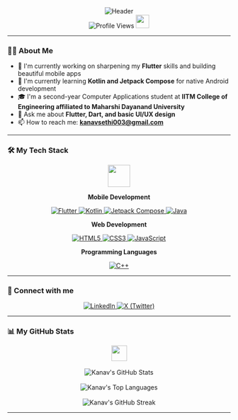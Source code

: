 <div align="center">
  <img src="https://capsule-render.vercel.app/api?type=waving&color=gradient&customColorList=6,11,20&height=200&section=header&text=Hi%20there,%20I'm%20Kanav%20Sethi&fontSize=40&fontColor=ffffff&animation=fadeIn&fontAlignY=32&desc=A%20passionate%20App%20Developer%20from%20India%20🇮🇳&descAlignY=51&descAlign=50" alt="Header"/>
</div>

<div align="center">
  <img src="https://komarev.com/ghpvc/?username=iam-kanav&label=Profile%20Views&color=0e75b6&style=flat" alt="Profile Views" />
  <img src="https://media.giphy.com/media/WUlplcMpOCEmTGBtBW/giphy.gif" width="30">
</div>

---

### 👨‍💻 About Me

- 🔭 I'm currently working on sharpening my **Flutter** skills and building beautiful mobile apps
- 🌱 I'm currently learning **Kotlin and Jetpack Compose** for native Android development
- 🎓 I'm a second-year Computer Applications student at **IITM College of Engineering affiliated to Maharshi Dayanand University**
- 💬 Ask me about **Flutter, Dart, and basic UI/UX design**
- 📫 How to reach me: **[kanavsethi003@gmail.com](mailto:kanavsethi003@gmail.com)**

---

### 🛠️ My Tech Stack

<div align="center">
  <img src="https://media2.giphy.com/media/QssGEmpkyEOhBCb7e1/giphy.gif?cid=ecf05e47a0n3gi1bfqntqmob8g9aid1oyj2wr3ds3mg700bl&rid=giphy.gif" width="50">
</div>

<div align="center">

**Mobile Development**
<p>
  <a href="https://flutter.dev" target="_blank" rel="noreferrer">
    <img src="https://img.shields.io/badge/Flutter-02569B?style=for-the-badge&logo=flutter&logoColor=white" alt="Flutter"/>
  </a>
  <a href="https://kotlinlang.org" target="_blank" rel="noreferrer">
    <img src="https://img.shields.io/badge/Kotlin-7F52FF?style=for-the-badge&logo=kotlin&logoColor=white" alt="Kotlin"/>
  </a>
  <a href="https://developer.android.com/jetpack/compose" target="_blank" rel="noreferrer">
    <img src="https://img.shields.io/badge/Jetpack%20Compose-4285F4?style=for-the-badge&logo=jetpackcompose&logoColor=white" alt="Jetpack Compose"/>
  </a>
  <a href="https://www.java.com" target="_blank" rel="noreferrer">
    <img src="https://img.shields.io/badge/Java-ED8B00?style=for-the-badge&logo=openjdk&logoColor=white" alt="Java"/>
  </a>
</p>

**Web Development**
<p>
  <a href="https://www.w3.org/html/" target="_blank" rel="noreferrer">
    <img src="https://img.shields.io/badge/HTML5-E34F26?style=for-the-badge&logo=html5&logoColor=white" alt="HTML5"/>
  </a>
  <a href="https://www.w3schools.com/css/" target="_blank" rel="noreferrer">
    <img src="https://img.shields.io/badge/CSS3-1572B6?style=for-the-badge&logo=css3&logoColor=white" alt="CSS3"/>
  </a>
  <a href="https://developer.mozilla.org/en-US/docs/Web/JavaScript" target="_blank" rel="noreferrer">
    <img src="https://img.shields.io/badge/JavaScript-F7DF1E?style=for-the-badge&logo=javascript&logoColor=black" alt="JavaScript"/>
  </a>
</p>

**Programming Languages**
<p>
  <a href="https://isocpp.org/" target="_blank" rel="noreferrer">
    <img src="https://img.shields.io/badge/C%2B%2B-00599C?style=for-the-badge&logo=c%2B%2B&logoColor=white" alt="C++"/>
  </a>
</p>

</div>

---

### 🔗 Connect with me

<div align="center">
  <a href="https://linkedin.com/in/kanavwastaken" target="_blank">
    <img src="https://img.shields.io/badge/LinkedIn-0077B5?style=for-the-badge&logo=linkedin&logoColor=white" alt="LinkedIn"/>
  </a>
  <a href="https://x.com/kanavwastaken" target="_blank">
    <img src="https://img.shields.io/badge/X-000000?style=for-the-badge&logo=x&logoColor=white" alt="X (Twitter)"/>
  </a>
</div>

---

### 📊 My GitHub Stats

<div align="center">
  <img src="https://media.giphy.com/media/iY8CRBdQXODJSCERIr/giphy.gif" width="35">
</div>

<br>

<div align="center">
  <img src="https://github-readme-stats.vercel.app/api?username=iam-kanav&show_icons=true&theme=tokyonight&include_all_commits=true&count_private=true&border_radius=10" alt="Kanav's GitHub Stats" />
</div>

<br>

<div align="center">
  <img src="https://github-readme-stats.vercel.app/api/top-langs/?username=iam-kanav&layout=compact&langs_count=8&theme=tokyonight&border_radius=10" alt="Kanav's Top Languages" />
</div>

<br>

<div align="center">
  <img src="https://github-readme-streak-stats.herokuapp.com/?user=iam-kanav&theme=tokyonight&border_radius=10" alt="Kanav's GitHub Streak" />
</div>

---
